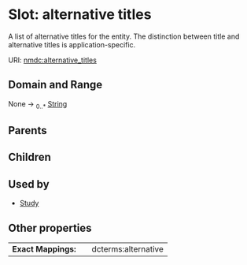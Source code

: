 
# Slot: alternative titles


A list of alternative titles for the entity. The distinction between title and alternative titles is application-specific.

URI: [nmdc:alternative_titles](https://microbiomedata/meta/alternative_titles)


## Domain and Range

None &#8594;  <sub>0..\*</sub> [String](types/String.md)

## Parents


## Children


## Used by

 * [Study](Study.md)

## Other properties

|  |  |  |
| --- | --- | --- |
| **Exact Mappings:** | | dcterms:alternative |

